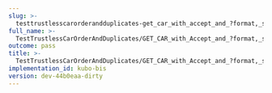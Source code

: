 ```yaml
---
slug: >-
  testtrustlesscarorderandduplicates-get_car_with_accept_and_?format,_specific_accept_header_is_prioritized
full_name: >-
  TestTrustlessCarOrderAndDuplicates/GET_CAR_with_Accept_and_?format,_specific_Accept_header_is_prioritized
outcome: pass
title: >-
  TestTrustlessCarOrderAndDuplicates/GET_CAR_with_Accept_and_?format,_specific_Accept_header_is_prioritized
implementation_id: kubo-bis
version: dev-44b0eaa-dirty
---
```


